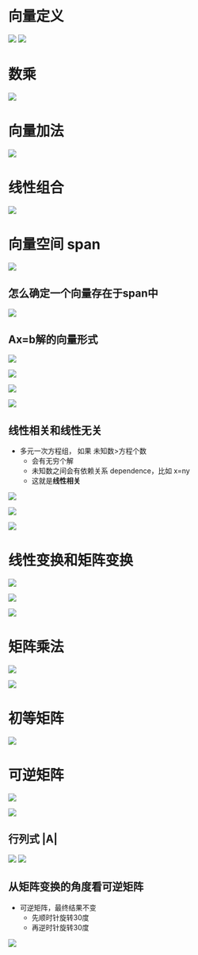 # 向量定义
![](../photo/Pasted%20image%2020240219173051.png)
![](../photo/Pasted%20image%2020240220151723.png)
# 数乘
![](../photo/Pasted%20image%2020240219173109.png)

# 向量加法
![](../photo/Pasted%20image%2020240219173213.png)

# 线性组合
![](../photo/Pasted%20image%2020240219173302.png)

# 向量空间 span
![](../photo/Pasted%20image%2020240219175259.png)

## 怎么确定一个向量存在于span中
![](../photo/Pasted%20image%2020240219181755.png)

## Ax=b解的向量形式
![](../photo/Pasted%20image%2020240219190231.png)

![](../photo/Pasted%20image%2020240219190432.png)

![](../photo/Pasted%20image%2020240219190506.png)

![](../photo/Pasted%20image%2020240219191005.png)

## 线性相关和线性无关
- 多元一次方程组， 如果 未知数>方程个数
	- 会有无穷个解
	- 未知数之间会有依赖关系 dependence，比如 x=ny
	- 这就是**线性相关**

![](../photo/Pasted%20image%2020240220091048.png)

![](../photo/Pasted%20image%2020240220093909.png)

![](../photo/Pasted%20image%2020240220100451.png)

# 线性变换和矩阵变换
![](../photo/Pasted%20image%2020240220104802.png)

![](../photo/Pasted%20image%2020240220104855.png)

![](../photo/Pasted%20image%2020240220104950.png)

# 矩阵乘法
![](../photo/Pasted%20image%2020240220112443.png)

![](../photo/Pasted%20image%2020240220112657.png)

# 初等矩阵
![](../photo/Pasted%20image%2020240220113844.png)

# 可逆矩阵
![](../photo/Pasted%20image%2020240220115442.png)

![](../photo/Pasted%20image%2020240220141839.png)
## 行列式 |A|
![](../photo/Pasted%20image%2020240220121353.png)
![](../photo/Pasted%20image%2020240220122020.png)

## 从矩阵变换的角度看可逆矩阵
- 可逆矩阵，最终结果不变
	- 先顺时针旋转30度
	- 再逆时针旋转30度

![](../photo/Pasted%20image%2020240220142022.png)
